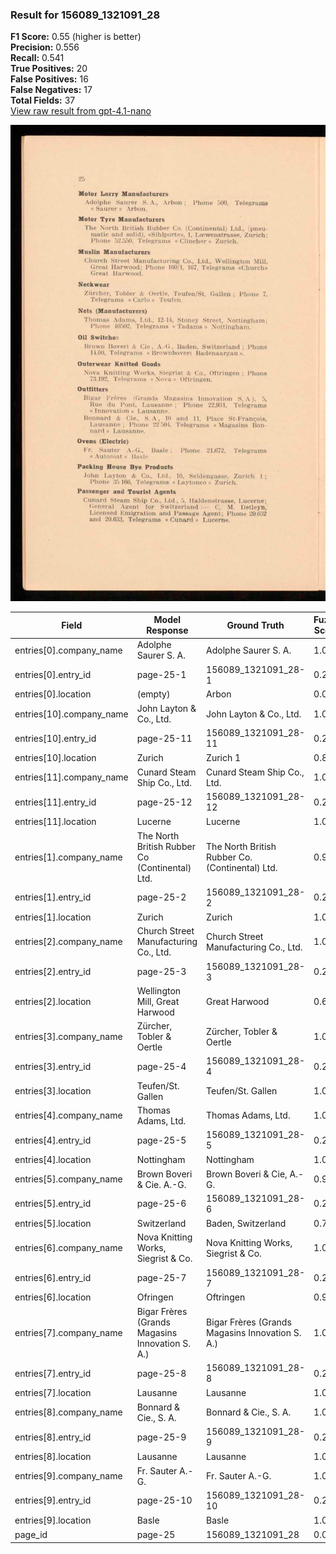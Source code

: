 ### Result for 156089_1321091_28
**F1 Score:** 0.55 (higher is better)<br>**Precision:** 0.556<br>**Recall:** 0.541<br>**True Positives:** 20<br>**False Positives:** 16<br>**False Negatives:** 17<br>**Total Fields:** 37<br>[View raw result from gpt-4.1-nano](https://github.com/RISE-UNIBAS/humanities_data_benchmark/blob/main/results/2025-10-28/T0345/request_T0345_156089_1321091_28.json)

<img src="https://github.com/RISE-UNIBAS/humanities_data_benchmark/blob/main/benchmarks/company_lists/images/156089_1321091_28.jpg?raw=true" alt="156089_1321091_28" width="600px">

| Field | Model Response | Ground Truth | Fuzzy Score | Match |
|-------|----------------|--------------|-------------|-------|
| entries[0].company_name | Adolphe Saurer S. A. | Adolphe Saurer S. A. | 1.000 | ✅ |
| entries[0].entry_id | page-25-1 | 156089_1321091_28-1 | 0.214 | ❌ |
| entries[0].location | (empty) | Arbon | 0.000 | ❌ |
| entries[10].company_name | John Layton & Co., Ltd. | John Layton & Co., Ltd. | 1.000 | ✅ |
| entries[10].entry_id | page-25-11 | 156089_1321091_28-11 | 0.267 | ❌ |
| entries[10].location | Zurich | Zurich 1 | 0.857 | ❌ |
| entries[11].company_name | Cunard Steam Ship Co., Ltd. | Cunard Steam Ship Co., Ltd. | 1.000 | ✅ |
| entries[11].entry_id | page-25-12 | 156089_1321091_28-12 | 0.267 | ❌ |
| entries[11].location | Lucerne | Lucerne | 1.000 | ✅ |
| entries[1].company_name | The North British Rubber Co (Continental) Ltd. | The North British Rubber Co. (Continental) Ltd. | 0.989 | ✅ |
| entries[1].entry_id | page-25-2 | 156089_1321091_28-2 | 0.214 | ❌ |
| entries[1].location | Zurich | Zurich | 1.000 | ✅ |
| entries[2].company_name | Church Street Manufacturing Co., Ltd. | Church Street Manufacturing Co., Ltd. | 1.000 | ✅ |
| entries[2].entry_id | page-25-3 | 156089_1321091_28-3 | 0.214 | ❌ |
| entries[2].location | Wellington Mill, Great Harwood | Great Harwood | 0.605 | ❌ |
| entries[3].company_name | Zürcher, Tobler & Oertle | Zürcher, Tobler & Oertle | 1.000 | ✅ |
| entries[3].entry_id | page-25-4 | 156089_1321091_28-4 | 0.214 | ❌ |
| entries[3].location | Teufen/St. Gallen | Teufen/St. Gallen | 1.000 | ✅ |
| entries[4].company_name | Thomas Adams, Ltd. | Thomas Adams, Ltd. | 1.000 | ✅ |
| entries[4].entry_id | page-25-5 | 156089_1321091_28-5 | 0.214 | ❌ |
| entries[4].location | Nottingham | Nottingham | 1.000 | ✅ |
| entries[5].company_name | Brown Boveri & Cie. A.-G. | Brown Boveri & Cie, A.-G. | 0.960 | ✅ |
| entries[5].entry_id | page-25-6 | 156089_1321091_28-6 | 0.214 | ❌ |
| entries[5].location | Switzerland | Baden, Switzerland | 0.759 | ❌ |
| entries[6].company_name | Nova Knitting Works, Siegrist & Co. | Nova Knitting Works, Siegrist & Co. | 1.000 | ✅ |
| entries[6].entry_id | page-25-7 | 156089_1321091_28-7 | 0.214 | ❌ |
| entries[6].location | Ofringen | Oftringen | 0.941 | ✅ |
| entries[7].company_name | Bigar Frères (Grands Magasins Innovation S. A.) | Bigar Frères (Grands Magasins Innovation S. A.) | 1.000 | ✅ |
| entries[7].entry_id | page-25-8 | 156089_1321091_28-8 | 0.214 | ❌ |
| entries[7].location | Lausanne | Lausanne | 1.000 | ✅ |
| entries[8].company_name | Bonnard & Cie., S. A. | Bonnard & Cie., S. A. | 1.000 | ✅ |
| entries[8].entry_id | page-25-9 | 156089_1321091_28-9 | 0.214 | ❌ |
| entries[8].location | Lausanne | Lausanne | 1.000 | ✅ |
| entries[9].company_name | Fr. Sauter A.-G. | Fr. Sauter A.-G. | 1.000 | ✅ |
| entries[9].entry_id | page-25-10 | 156089_1321091_28-10 | 0.267 | ❌ |
| entries[9].location | Basle | Basle | 1.000 | ✅ |
| page_id | page-25 | 156089_1321091_28 | 0.083 | ❌ |
